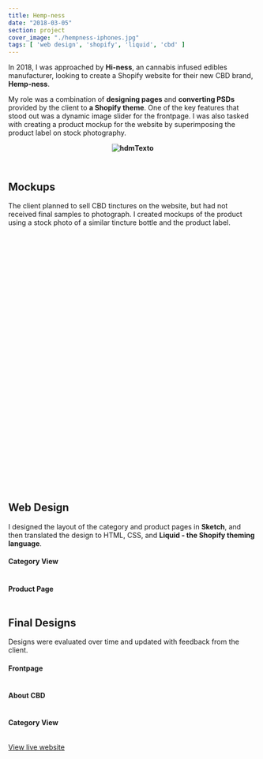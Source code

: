 ```yaml
---
title: Hemp-ness
date: "2018-03-05"
section: project
cover_image: "./hempness-iphones.jpg"
tags: [ 'web design', 'shopify', 'liquid', 'cbd' ]
---
```


In 2018, I was approached by **Hi-ness**, an cannabis infused edibles manufacturer, looking to create a Shopify website for their new CBD brand, **Hemp-ness**.

My role was a combination of **designing pages** and **converting PSDs** provided by the client to **a Shopify theme**. One of the key features that stood out was a dynamic image slider for the frontpage. I was also tasked with creating a product mockup for the website by superimposing the product label on stock photography.

<p style="text-align: center; font-weight: 700;"><img src="./hempness-imac.jpg" alt="hdm" />Texto </p>
<p><img src="./hempness-iphones.jpg" alt="" /></p>
<p><img src="./hempness-imac-2.jpg" alt="" /></p>

## Mockups

The client planned to sell CBD tinctures on the website, but had not received final samples to photograph. I created mockups of the product using a stock photo of a similar tincture bottle and the product label.

<section class="row">
    <div class="col">
        <div style="width:100%; min-height:250px;">
            <p><img src="./hempness-bottle-mockup-side.png" alt="" /></p>
            <h4 style="opacity:0">Side</h4>
        </div>
    </div>
    <div class="col">
        <div style="width:100%; min-height:250px;">
            <p><img src="./hempness-bottle-mockup-front.png" alt="" /></p>
            <h4 style="opacity:0">Front</h4>
        </div>
    </div>
</section>

## Web Design

I designed the layout of the category and product pages in **Sketch**, and then translated the design to HTML, CSS, and **Liquid - the Shopify theming language**.

#### Category View

<p><img src="./hempness-category-page.jpg" alt="" /></p>

#### Product Page

<p><img src="./hempness-product-page.jpg" alt="" /></p>

## Final Designs

Designs were evaluated over time and updated with feedback from the client.

#### Frontpage
<p><img src="./hempness-final-frontpage.png" alt="" /></p>

#### About CBD
<p><img src="./hempness-final-cbd.jpg" alt="" /></p>

#### Category View
<p><img src="./hempness-category-page-final.png" alt="" /></p>


<a href="https://hemp-ness.com/" class="btn">View live website</a>

